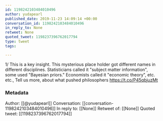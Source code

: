 ```yaml
---
id: 1198242103484010496
author: yudapearl
published_date: 2019-11-23 14:09:14 +00:00
conversation_id: 1198242103484010496
in_reply_to: None
retweet: None
quoted_tweet: 1198237396762017794
type: tweet
tags:

---
```


1/ This is a key insight. This mysterious place holder got different names in different disciplines. Statisticians called it "subject matter information", some used "Bayesian priors." Economists called it "economic theory", etc. etc., Tell us more, about what pushed philosophers https://t.co/P45qbjuzMt

### Metadata

Author: [[@yudapearl]]
Conversation: [[conversation-1198242103484010496]]
In reply to: [[None]]
Retweet of: [[None]]
Quoted tweet: [[1198237396762017794]]
